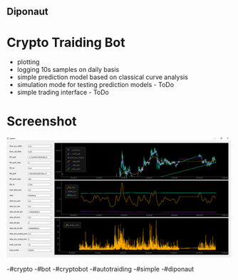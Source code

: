 ## Diponaut
# Crypto Traiding Bot

- plotting
- logging 10s samples on daily basis
- simple prediction model based on classical curve analysis
- simulation mode for testing prediction models  - ToDo 
- simple trading interface - ToDo

# Screenshot

![screenshot](https://raw.githubusercontent.com/mmoosstt/diponaut/master/config/screenshot.png)

-#crypto
-#bot
-#cryptobot
-#autotraiding
-#simple
-#diponaut
